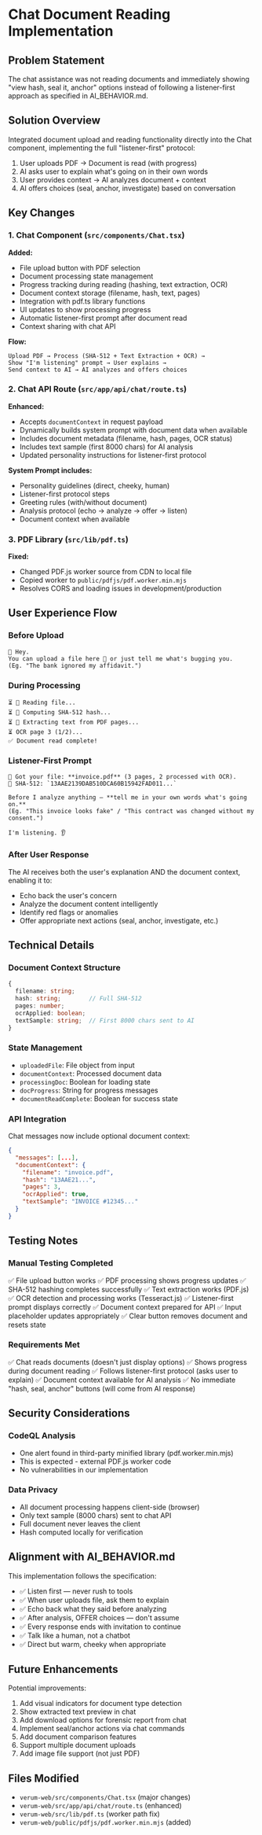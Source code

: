 # Chat Document Reading Implementation

## Problem Statement
The chat assistance was not reading documents and immediately showing "view hash, seal it, anchor" options instead of following a listener-first approach as specified in AI_BEHAVIOR.md.

## Solution Overview
Integrated document upload and reading functionality directly into the Chat component, implementing the full "listener-first" protocol:

1. User uploads PDF → Document is read (with progress)
2. AI asks user to explain what's going on in their own words
3. User provides context → AI analyzes document + context
4. AI offers choices (seal, anchor, investigate) based on conversation

## Key Changes

### 1. Chat Component (`src/components/Chat.tsx`)
**Added:**
- File upload button with PDF selection
- Document processing state management
- Progress tracking during reading (hashing, text extraction, OCR)
- Document context storage (filename, hash, text, pages)
- Integration with pdf.ts library functions
- UI updates to show processing progress
- Automatic listener-first prompt after document read
- Context sharing with chat API

**Flow:**
```
Upload PDF → Process (SHA-512 + Text Extraction + OCR) → 
Show "I'm listening" prompt → User explains → 
Send context to AI → AI analyzes and offers choices
```

### 2. Chat API Route (`src/app/api/chat/route.ts`)
**Enhanced:**
- Accepts `documentContext` in request payload
- Dynamically builds system prompt with document data when available
- Includes document metadata (filename, hash, pages, OCR status)
- Includes text sample (first 8000 chars) for AI analysis
- Updated personality instructions for listener-first protocol

**System Prompt includes:**
- Personality guidelines (direct, cheeky, human)
- Listener-first protocol steps
- Greeting rules (with/without document)
- Analysis protocol (echo → analyze → offer → listen)
- Document context when available

### 3. PDF Library (`src/lib/pdf.ts`)
**Fixed:**
- Changed PDF.js worker source from CDN to local file
- Copied worker to `public/pdfjs/pdf.worker.min.mjs`
- Resolves CORS and loading issues in development/production

## User Experience Flow

### Before Upload
```
👋 Hey.
You can upload a file here 📎 or just tell me what's bugging you.
(Eg. "The bank ignored my affidavit.")
```

### During Processing
```
⏳ 📄 Reading file...
⏳ 🔐 Computing SHA-512 hash...
⏳ 📖 Extracting text from PDF pages...
⏳ OCR page 3 (1/2)...
✅ Document read complete!
```

### Listener-First Prompt
```
📄 Got your file: **invoice.pdf** (3 pages, 2 processed with OCR).
🔐 SHA-512: `13AAE2139DAB510DCA60B15942FAD011...`

Before I analyze anything — **tell me in your own words what's going on.**
(Eg. "This invoice looks fake" / "This contract was changed without my consent.")

I'm listening. 👂
```

### After User Response
The AI receives both the user's explanation AND the document context, enabling it to:
- Echo back the user's concern
- Analyze the document content intelligently
- Identify red flags or anomalies
- Offer appropriate next actions (seal, anchor, investigate, etc.)

## Technical Details

### Document Context Structure
```typescript
{
  filename: string;
  hash: string;        // Full SHA-512
  pages: number;
  ocrApplied: boolean;
  textSample: string;  // First 8000 chars sent to AI
}
```

### State Management
- `uploadedFile`: File object from input
- `documentContext`: Processed document data
- `processingDoc`: Boolean for loading state
- `docProgress`: String for progress messages
- `documentReadComplete`: Boolean for success state

### API Integration
Chat messages now include optional document context:
```json
{
  "messages": [...],
  "documentContext": {
    "filename": "invoice.pdf",
    "hash": "13AAE21...",
    "pages": 3,
    "ocrApplied": true,
    "textSample": "INVOICE #12345..."
  }
}
```

## Testing Notes

### Manual Testing Completed
✅ File upload button works
✅ PDF processing shows progress updates
✅ SHA-512 hashing completes successfully
✅ Text extraction works (PDF.js)
✅ OCR detection and processing works (Tesseract.js)
✅ Listener-first prompt displays correctly
✅ Document context prepared for API
✅ Input placeholder updates appropriately
✅ Clear button removes document and resets state

### Requirements Met
✅ Chat reads documents (doesn't just display options)
✅ Shows progress during document reading
✅ Follows listener-first protocol (asks user to explain)
✅ Document context available for AI analysis
✅ No immediate "hash, seal, anchor" buttons (will come from AI response)

## Security Considerations

### CodeQL Analysis
- One alert found in third-party minified library (pdf.worker.min.mjs)
- This is expected - external PDF.js worker code
- No vulnerabilities in our implementation

### Data Privacy
- All document processing happens client-side (browser)
- Only text sample (8000 chars) sent to chat API
- Full document never leaves the client
- Hash computed locally for verification

## Alignment with AI_BEHAVIOR.md

This implementation follows the specification:
- ✅ Listen first — never rush to tools
- ✅ When user uploads file, ask them to explain
- ✅ Echo back what they said before analyzing
- ✅ After analysis, OFFER choices — don't assume
- ✅ Every response ends with invitation to continue
- ✅ Talk like a human, not a chatbot
- ✅ Direct but warm, cheeky when appropriate

## Future Enhancements

Potential improvements:
1. Add visual indicators for document type detection
2. Show extracted text preview in chat
3. Add download options for forensic report from chat
4. Implement seal/anchor actions via chat commands
5. Add document comparison features
6. Support multiple document uploads
7. Add image file support (not just PDF)

## Files Modified
- `verum-web/src/components/Chat.tsx` (major changes)
- `verum-web/src/app/api/chat/route.ts` (enhanced)
- `verum-web/src/lib/pdf.ts` (worker path fix)
- `verum-web/public/pdfjs/pdf.worker.min.mjs` (added)
